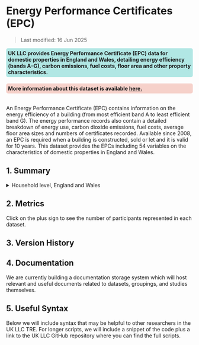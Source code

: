 # Energy Performance Certificates (EPC)

>Last modified: 16 Jun 2025

<div style="background-color: rgba(0, 178, 169, 0.3); padding: 5px; border-radius: 5px;"><strong>UK LLC provides Energy Performance Certificate (EPC) data for domestic properties in England and Wales, detailing energy efficiency (bands A–G), carbon emissions, fuel costs, floor area and other property characteristics.</strong></div>  
<br>

<div style="background-color: rgba(229, 106, 84, 0.3); padding: 5px; border-radius: 5px;"><strong>More information about this dataset is available <a href="Understanding_epc.html" target="_blank">here.</a></strong></div>  
<br>

An Energy Performance Certificate (EPC) contains information on the energy efficiency of a building (from most efficient band A to least efficient band G). The energy performance records also contain a detailed breakdown of energy use, carbon dioxide emissions, fuel costs, average floor area sizes and numbers of certificates recorded. Available since 2008, an EPC is required when a building is constructed, sold or let and it is valid for 10 years. This dataset provides the EPCs including 54 variables on the characteristics of domestic properties in England and Wales. 

## 1. Summary 

<details>
  <summary>Household level, England and Wales</summary>

An Energy Performance Certificate (EPC) provides information on the energy efficiency of a building. Since 2008, an EPC is required when a building is constructed, sold or let and it is valid for 10 years.

| **Dataset Descriptor**             | **Dataset-specific Information**                                                                                                                                                           |
|-----------------------------------|---------------------------------------------------------------------------------------------------------------------------------------------------------------------------------------------|
| Name of dataset in TRE            | EPC_certificates_england_wales                                                                                                                                                            |
| Citation (APA)                    | Department for Levelling Up, Housing & Communities. Energy Performance of Buildings Data England and Wales.2024. url: https://epc.opendatacommunities.org |
| Download citation                 |                                                                                                |
| Owner                             | Department for Levelling Up, Housing & Communities                                                                                                                                                                     |
| Temporal coverage                 | 2008-2024                                                                                                                                                                                   |
| Geographical coverage             | England and Wales                                                                                                                                                                           |
| Key link                          | https://epc.opendatacommunities.org/docs/guidance                                                                                               |
| Keywords                          | Energy, propoerty type, environmental impact, emissions                                                                                                                                                          |
| Participant count                 |                                                                                                                                                                                             |
| Number of variables               |                                                                                                                                                                                             |
| Number of observations            |                                                                                                                                                                                             |
| Latest extract date               |                                                                                                                                                                                             |
| Specific restrictions to data use |                                                                                                                                                                                             |
| Build a data request              |                                                                                                                                                                                             |
| Version                           | 
1                                                                                                                                                                                           | 

**Variables:**
| **Variable Group** | **Variable** | **Description** | **Source** | **Date range of data** |
|--------------------|--------------|------------------|------------|-------------------------|
|                    |              |                  |            |                         |
|                    |              |                  |            |                         |
|                    |              |                  |            |                         |
|                    |              |                  |            |                         |
|                    |              |                  |            |                         |

</details>


## 2. Metrics 

Click on the plus sign to see the number of participants represented in each dataset. 

## 3. Version History 

## 4. Documentation 

We are currently building a documentation storage system which will host relevant and useful documents related to datasets, groupings, and studies themselves. 

## 5. Useful Syntax 

Below we will include syntax that may be helpful to other researchers in the UK LLC TRE. For longer scripts, we will include a snippet of the code plus a link to the UK LLC GitHub repository where you can find the full scripts. 

 
